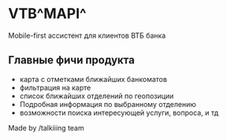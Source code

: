 # VTB^MAPI^

Mobile-first ассистент для клиентов ВТБ банка

## Главные фичи продукта

- карта с отметками ближайших банкоматов
- фильтрация на карте
- список ближайших отделений по геопозиции
- Подробная информация по выбранному отделению
- возможности поиска интересующей услуги, вопроса, и тд

Made by /talkiiing team
